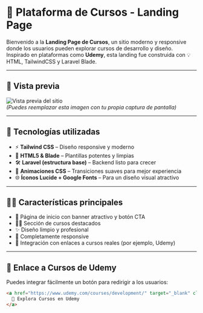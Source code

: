 # 🚀 Plataforma de Cursos - Landing Page

Bienvenido a la **Landing Page de Cursos**, un sitio moderno y responsive donde los usuarios pueden explorar cursos de desarrollo y diseño. Inspirado en plataformas como **Udemy**, esta landing fue construida con 💡 HTML, TailwindCSS y Laravel Blade.

---

## 🎨 Vista previa

![Vista previa del sitio](https://i.imgur.com/uK3jv5g.png)  
*(Puedes reemplazar esta imagen con tu propia captura de pantalla)*

---

## 🧰 Tecnologías utilizadas

- ⚡ **Tailwind CSS** – Diseño responsive y moderno
- 🧩 **HTML5 & Blade** – Plantillas potentes y limpias
- 🛠️ **Laravel (estructura base)** – Backend listo para crecer
- 🎨 **Animaciones CSS** – Transiciones suaves para mejor experiencia
- 🌐 **Íconos Lucide + Google Fonts** – Para un diseño visual atractivo

---

## 🧑‍🏫 Características principales

- 🎯 Página de inicio con banner atractivo y botón CTA
- 🧑‍💻 Sección de cursos destacados
- ✨ Diseño limpio y profesional
- 📱 Completamente responsive
- 🧲 Integración con enlaces a cursos reales (por ejemplo, Udemy)

---

## 🔗 Enlace a Cursos de Udemy

Puedes integrar fácilmente un botón para redirigir a los usuarios:

```html
<a href="https://www.udemy.com/courses/development/" target="_blank" class="bg-purple-600 hover:bg-purple-800 text-white font-bold py-2 px-4 rounded-full">
  🚀 Explora Cursos en Udemy
</a>
